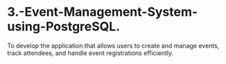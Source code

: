 # 3.-Event-Management-System-using-PostgreSQL.
To develop the application that allows users to create and manage events, track attendees, and handle event registrations efficiently.
